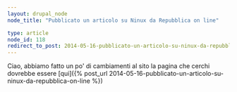 ```yaml
---
layout: drupal_node
node_title: "Pubblicato un articolo su Ninux da Repubblica on line"

type: article
node_id: 118
redirect_to_post: 2014-05-16-pubblicato-un-articolo-su-ninux-da-repubblica-on-line
---
```


Ciao, abbiamo fatto un po' di cambiamenti al sito
la pagina che cerchi dovrebbe essere [qui]({% post_url 2014-05-16-pubblicato-un-articolo-su-ninux-da-repubblica-on-line %})